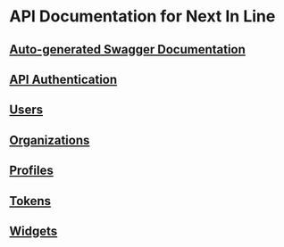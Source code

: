 # API Documentation for Next In Line
## [Auto-generated Swagger Documentation](http://api.nextinline.io/docs)
## [API Authentication](documentation/authentication.md)
## [Users](documentation/users.md)
## [Organizations](documentation/organizations.md)
## [Profiles](documentation/profiles.md)
## [Tokens](documentation/tokens.md)
## [Widgets](documentation/widgets.md)
